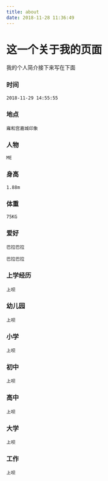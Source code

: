 ```yaml
---
title: about
date: 2018-11-28 11:36:49
---
```


# 这一个关于我的页面
我的个人简介接下来写在下面

### 时间

    2018-11-29 14:55:55
### 地点

    雍和宫嘉城印象
### 人物

    ME
### 身高

    1.88m
### 体重

    75KG
### 爱好

    巴拉巴拉
    
    巴拉巴拉
### 上学经历

    上呗
### 幼儿园

    上呗
### 小学

    上呗
### 初中

    上呗
### 高中

    上呗
### 大学

    上呗
### 工作

    上呗
